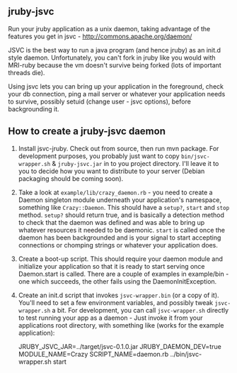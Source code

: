 ## jruby-jsvc

Run your jruby application as a unix daemon, taking advantage of the features you get in jsvc - http://commons.apache.org/daemon/

JSVC is the best way to run a java program (and hence jruby) as an init.d style daemon.  Unfortunately, you can't fork in jruby like you would with MRI-ruby because the vm doesn't survive being forked (lots of important threads die).

Using jsvc lets you can bring up your application in the foreground, check your db connection, ping a mail server or whatever your application needs to survive, possibly setuid (change user - jsvc options), before backgrounding it.

## How to create a jruby-jsvc daemon

1. Install jsvc-jruby.  Check out from source, then run mvn package.  For development purposes, you probably just want to copy `bin/jsvc-wrapper.sh` & `jruby-jsvc.jar` in to you project directory.  I'll leave it to you to decide how you want to distribute to your server (Debian packaging should be coming soon).
1. Take a look at `example/lib/crazy_daemon.rb` - you need to create a Daemon singleton module underneath your application's namespace, something like `Crazy::Daemon`.  This should have a `setup?`, `start` and `stop` method.  `setup?` should return true, and is basically a detection method to check that the daemon was defined and was able to bring up whatever resources it needed to be daemonic.  `start` is called once the daemon has been backgrounded and is your signal to start accepting connections or chomping strings or whatever your application does.
1. Create a boot-up script.  This should require your daemon module and initialize your application so that it is ready to start serving once Daemon.start is called.  There are a couple of examples in example/bin - one which succeeds, the other fails using the DaemonInitException.
1. Create an init.d script that invokes `jsvc-wrapper.bin` (or a copy of it).  You'll need to set a few environment variables, and possibly tweak `jsvc-wrapper.sh` a bit.  For development, you can call `jsvc-wrapper.sh` directly to test running your app as a daemon - Just invoke it from your applications root directory, with something like (works for the example application):

    JRUBY_JSVC_JAR=../target/jsvc-0.1.0.jar JRUBY_DAEMON_DEV=true MODULE_NAME=Crazy SCRIPT_NAME=daemon.rb ../bin/jsvc-wrapper.sh start
